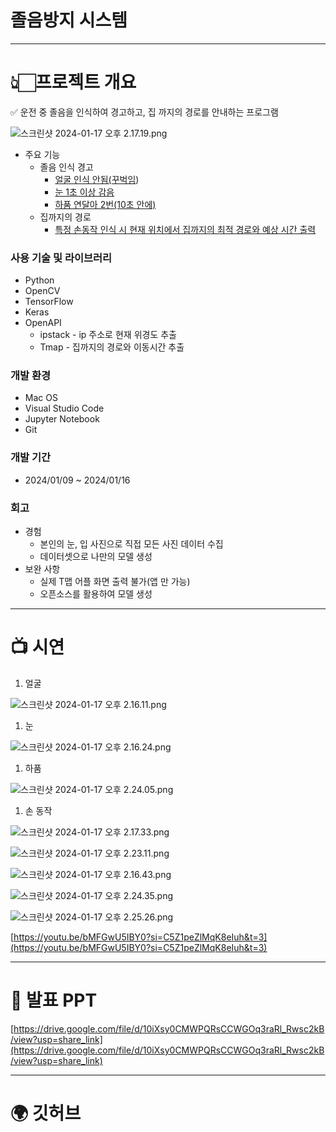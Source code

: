 # 졸음방지 시스템

---

# 👆🏻프로젝트 개요

<aside>
✅ 운전 중 졸음을 인식하여 경고하고, 집 까지의 경로를 안내하는 프로그램

![스크린샷 2024-01-17 오후 2.17.19.png](%E1%84%8C%E1%85%A9%E1%86%AF%E1%84%8B%E1%85%B3%E1%86%B7%E1%84%87%E1%85%A1%E1%86%BC%E1%84%8C%E1%85%B5%20%E1%84%89%E1%85%B5%E1%84%89%E1%85%B3%E1%84%90%E1%85%A6%E1%86%B7%20f5dbc7d98b9e45d993ab27578dd163ef/%25E1%2584%2589%25E1%2585%25B3%25E1%2584%258F%25E1%2585%25B3%25E1%2584%2585%25E1%2585%25B5%25E1%2586%25AB%25E1%2584%2589%25E1%2585%25A3%25E1%2586%25BA_2024-01-17_%25E1%2584%258B%25E1%2585%25A9%25E1%2584%2592%25E1%2585%25AE_2.17.19.png)

- 주요 기능
    - 졸음 인식 경고
        - [얼굴 인식 안됨(꾸벅임](https://www.notion.so/f5dbc7d98b9e45d993ab27578dd163ef?pvs=21))
        - [눈 1초 이상 감음](https://www.notion.so/f5dbc7d98b9e45d993ab27578dd163ef?pvs=21)
        - [하품 연달아 2번(10초 안에)](https://www.notion.so/f5dbc7d98b9e45d993ab27578dd163ef?pvs=21)
    - 집까지의 경로
        - [특정 손동작 인식 시 현재 위치에서 집까지의 최적 경로와 예상 시간 출력](https://www.notion.so/f5dbc7d98b9e45d993ab27578dd163ef?pvs=21)
</aside>

### 사용 기술 및 라이브러리

- Python
- OpenCV
- TensorFlow
- Keras
- OpenAPI
    - ipstack - ip 주소로 현재 위경도 추출
    - Tmap - 집까지의 경로와 이동시간 추출

### 개발 환경

- Mac OS
- Visual Studio Code
- Jupyter Notebook
- Git

### 개발 기간

- 2024/01/09 ~ 2024/01/16

### 회고

- 경험
    - 본인의 눈, 입 사진으로 직접 모든 사진 데이터 수집
    - 데이터셋으로 나만의 모델 생성
- 보완 사항
    - 실제 T맵 어플 화면 출력 불가(앱 만 가능)
    - 오픈소스를 활용하여 모델 생성

---

# 📺 시연

1. 얼굴

![스크린샷 2024-01-17 오후 2.16.11.png](%E1%84%8C%E1%85%A9%E1%86%AF%E1%84%8B%E1%85%B3%E1%86%B7%E1%84%87%E1%85%A1%E1%86%BC%E1%84%8C%E1%85%B5%20%E1%84%89%E1%85%B5%E1%84%89%E1%85%B3%E1%84%90%E1%85%A6%E1%86%B7%20f5dbc7d98b9e45d993ab27578dd163ef/%25E1%2584%2589%25E1%2585%25B3%25E1%2584%258F%25E1%2585%25B3%25E1%2584%2585%25E1%2585%25B5%25E1%2586%25AB%25E1%2584%2589%25E1%2585%25A3%25E1%2586%25BA_2024-01-17_%25E1%2584%258B%25E1%2585%25A9%25E1%2584%2592%25E1%2585%25AE_2.16.11.png)

1. 눈

![스크린샷 2024-01-17 오후 2.16.24.png](%E1%84%8C%E1%85%A9%E1%86%AF%E1%84%8B%E1%85%B3%E1%86%B7%E1%84%87%E1%85%A1%E1%86%BC%E1%84%8C%E1%85%B5%20%E1%84%89%E1%85%B5%E1%84%89%E1%85%B3%E1%84%90%E1%85%A6%E1%86%B7%20f5dbc7d98b9e45d993ab27578dd163ef/%25E1%2584%2589%25E1%2585%25B3%25E1%2584%258F%25E1%2585%25B3%25E1%2584%2585%25E1%2585%25B5%25E1%2586%25AB%25E1%2584%2589%25E1%2585%25A3%25E1%2586%25BA_2024-01-17_%25E1%2584%258B%25E1%2585%25A9%25E1%2584%2592%25E1%2585%25AE_2.16.24.png)

1. 하품

![스크린샷 2024-01-17 오후 2.24.05.png](%E1%84%8C%E1%85%A9%E1%86%AF%E1%84%8B%E1%85%B3%E1%86%B7%E1%84%87%E1%85%A1%E1%86%BC%E1%84%8C%E1%85%B5%20%E1%84%89%E1%85%B5%E1%84%89%E1%85%B3%E1%84%90%E1%85%A6%E1%86%B7%20f5dbc7d98b9e45d993ab27578dd163ef/%25E1%2584%2589%25E1%2585%25B3%25E1%2584%258F%25E1%2585%25B3%25E1%2584%2585%25E1%2585%25B5%25E1%2586%25AB%25E1%2584%2589%25E1%2585%25A3%25E1%2586%25BA_2024-01-17_%25E1%2584%258B%25E1%2585%25A9%25E1%2584%2592%25E1%2585%25AE_2.24.05.png)

1. 손 동작

![스크린샷 2024-01-17 오후 2.17.33.png](%E1%84%8C%E1%85%A9%E1%86%AF%E1%84%8B%E1%85%B3%E1%86%B7%E1%84%87%E1%85%A1%E1%86%BC%E1%84%8C%E1%85%B5%20%E1%84%89%E1%85%B5%E1%84%89%E1%85%B3%E1%84%90%E1%85%A6%E1%86%B7%20f5dbc7d98b9e45d993ab27578dd163ef/%25E1%2584%2589%25E1%2585%25B3%25E1%2584%258F%25E1%2585%25B3%25E1%2584%2585%25E1%2585%25B5%25E1%2586%25AB%25E1%2584%2589%25E1%2585%25A3%25E1%2586%25BA_2024-01-17_%25E1%2584%258B%25E1%2585%25A9%25E1%2584%2592%25E1%2585%25AE_2.17.33.png)

![스크린샷 2024-01-17 오후 2.23.11.png](%E1%84%8C%E1%85%A9%E1%86%AF%E1%84%8B%E1%85%B3%E1%86%B7%E1%84%87%E1%85%A1%E1%86%BC%E1%84%8C%E1%85%B5%20%E1%84%89%E1%85%B5%E1%84%89%E1%85%B3%E1%84%90%E1%85%A6%E1%86%B7%20f5dbc7d98b9e45d993ab27578dd163ef/%25E1%2584%2589%25E1%2585%25B3%25E1%2584%258F%25E1%2585%25B3%25E1%2584%2585%25E1%2585%25B5%25E1%2586%25AB%25E1%2584%2589%25E1%2585%25A3%25E1%2586%25BA_2024-01-17_%25E1%2584%258B%25E1%2585%25A9%25E1%2584%2592%25E1%2585%25AE_2.23.11.png)

![스크린샷 2024-01-17 오후 2.16.43.png](%E1%84%8C%E1%85%A9%E1%86%AF%E1%84%8B%E1%85%B3%E1%86%B7%E1%84%87%E1%85%A1%E1%86%BC%E1%84%8C%E1%85%B5%20%E1%84%89%E1%85%B5%E1%84%89%E1%85%B3%E1%84%90%E1%85%A6%E1%86%B7%20f5dbc7d98b9e45d993ab27578dd163ef/%25E1%2584%2589%25E1%2585%25B3%25E1%2584%258F%25E1%2585%25B3%25E1%2584%2585%25E1%2585%25B5%25E1%2586%25AB%25E1%2584%2589%25E1%2585%25A3%25E1%2586%25BA_2024-01-17_%25E1%2584%258B%25E1%2585%25A9%25E1%2584%2592%25E1%2585%25AE_2.16.43.png)

![스크린샷 2024-01-17 오후 2.24.35.png](%E1%84%8C%E1%85%A9%E1%86%AF%E1%84%8B%E1%85%B3%E1%86%B7%E1%84%87%E1%85%A1%E1%86%BC%E1%84%8C%E1%85%B5%20%E1%84%89%E1%85%B5%E1%84%89%E1%85%B3%E1%84%90%E1%85%A6%E1%86%B7%20f5dbc7d98b9e45d993ab27578dd163ef/%25E1%2584%2589%25E1%2585%25B3%25E1%2584%258F%25E1%2585%25B3%25E1%2584%2585%25E1%2585%25B5%25E1%2586%25AB%25E1%2584%2589%25E1%2585%25A3%25E1%2586%25BA_2024-01-17_%25E1%2584%258B%25E1%2585%25A9%25E1%2584%2592%25E1%2585%25AE_2.24.35.png)

![스크린샷 2024-01-17 오후 2.25.26.png](%E1%84%8C%E1%85%A9%E1%86%AF%E1%84%8B%E1%85%B3%E1%86%B7%E1%84%87%E1%85%A1%E1%86%BC%E1%84%8C%E1%85%B5%20%E1%84%89%E1%85%B5%E1%84%89%E1%85%B3%E1%84%90%E1%85%A6%E1%86%B7%20f5dbc7d98b9e45d993ab27578dd163ef/%25E1%2584%2589%25E1%2585%25B3%25E1%2584%258F%25E1%2585%25B3%25E1%2584%2585%25E1%2585%25B5%25E1%2586%25AB%25E1%2584%2589%25E1%2585%25A3%25E1%2586%25BA_2024-01-17_%25E1%2584%258B%25E1%2585%25A9%25E1%2584%2592%25E1%2585%25AE_2.25.26.png)

[https://youtu.be/bMFGwU5IBY0?si=C5Z1peZlMqK8eIuh&t=3](https://youtu.be/bMFGwU5IBY0?si=C5Z1peZlMqK8eIuh&t=3)

---

# 📃 발표 PPT

[https://drive.google.com/file/d/10iXsy0CMWPQRsCCWGOq3raRl_Rwsc2kB/view?usp=share_link](https://drive.google.com/file/d/10iXsy0CMWPQRsCCWGOq3raRl_Rwsc2kB/view?usp=share_link)

---

# 🌍 깃허브

[](https://github.com/jongsoo0603/codingOn/tree/main/ML/Machine%20Learning%20Project)